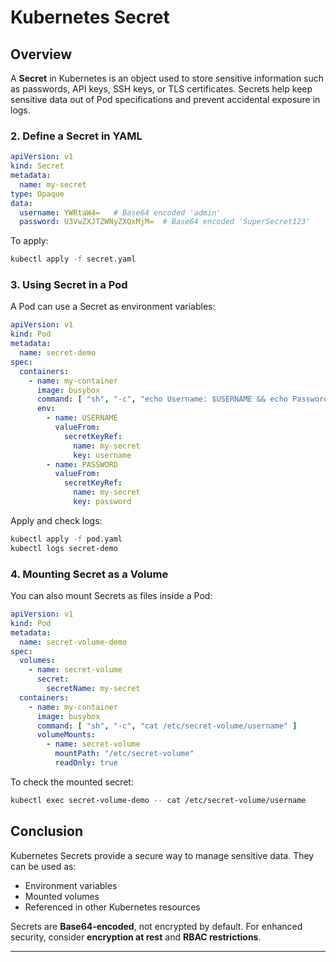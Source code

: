 # Kubernetes Secret

## Overview
A **Secret** in Kubernetes is an object used to store sensitive information such as passwords, API keys, SSH keys, or TLS certificates. Secrets help keep sensitive data out of Pod specifications and prevent accidental exposure in logs.


### 2. Define a Secret in YAML
```yaml
apiVersion: v1
kind: Secret
metadata:
  name: my-secret
type: Opaque
data:
  username: YWRtaW4=   # Base64 encoded 'admin'
  password: U3VwZXJTZWNyZXQxMjM=  # Base64 encoded 'SuperSecret123'
```
To apply:
```sh
kubectl apply -f secret.yaml
```

### 3. Using Secret in a Pod
A Pod can use a Secret as environment variables:

```yaml
apiVersion: v1
kind: Pod
metadata:
  name: secret-demo
spec:
  containers:
    - name: my-container
      image: busybox
      command: [ "sh", "-c", "echo Username: $USERNAME && echo Password: $PASSWORD" ]
      env:
        - name: USERNAME
          valueFrom:
            secretKeyRef:
              name: my-secret
              key: username
        - name: PASSWORD
          valueFrom:
            secretKeyRef:
              name: my-secret
              key: password
```

Apply and check logs:
```sh
kubectl apply -f pod.yaml
kubectl logs secret-demo
```

### 4. Mounting Secret as a Volume
You can also mount Secrets as files inside a Pod:

```yaml
apiVersion: v1
kind: Pod
metadata:
  name: secret-volume-demo
spec:
  volumes:
    - name: secret-volume
      secret:
        secretName: my-secret
  containers:
    - name: my-container
      image: busybox
      command: [ "sh", "-c", "cat /etc/secret-volume/username" ]
      volumeMounts:
        - name: secret-volume
          mountPath: "/etc/secret-volume"
          readOnly: true
```

To check the mounted secret:
```sh
kubectl exec secret-volume-demo -- cat /etc/secret-volume/username
```

## Conclusion
Kubernetes Secrets provide a secure way to manage sensitive data. They can be used as:
- Environment variables
- Mounted volumes
- Referenced in other Kubernetes resources

Secrets are **Base64-encoded**, not encrypted by default. For enhanced security, consider **encryption at rest** and **RBAC restrictions**.

---

